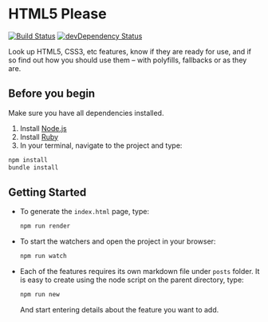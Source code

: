 # HTML5 Please

[![Build Status](https://travis-ci.org/h5bp/html5please.svg?branch=master)](https://travis-ci.org/h5bp/html5please)
[![devDependency Status](https://david-dm.org/h5bp/html5please/dev-status.svg)](https://david-dm.org/h5bp/html5please#info=devDependencies)

Look up HTML5, CSS3, etc features, know if they are ready for use, and if so
find out how you should use them – with polyfills, fallbacks or as they are.

## Before you begin

Make sure you have all dependencies installed.

1. Install [Node.js](https://nodejs.org/#download)
1. Install [Ruby](https://www.ruby-lang.org/en/downloads/)
1. In your terminal, navigate to the project and type:

```sh
npm install
bundle install
```

## Getting Started

* To generate the `index.html` page, type:

  ```sh
  npm run render
  ```

* To start the watchers and open the project in your browser:

  ```sh
  npm run watch
  ```

* Each of the features requires its own markdown file under `posts` folder. It is easy to create using the node script on the parent directory, type:

  ```sh
  npm run new
  ```

  And start entering details about the feature you want to add.
